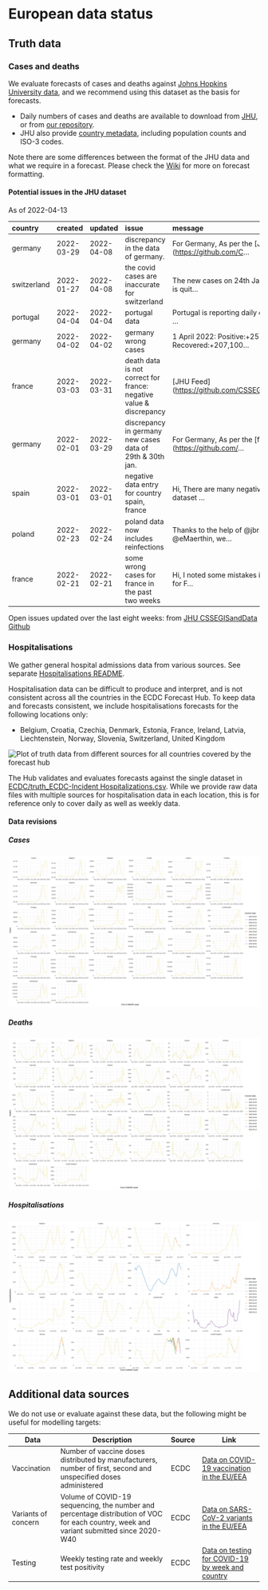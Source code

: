 European data status
================

## Truth data

### Cases and deaths

We evaluate forecasts of cases and deaths against [Johns Hopkins
University data](https://github.com/CSSEGISandData/COVID-19), and we
recommend using this dataset as the basis for forecasts.

  - Daily numbers of cases and deaths are available to download from
    [JHU](https://github.com/CSSEGISandData/COVID-19/tree/master/csse_covid_19_data/csse_covid_19_time_series),
    or from [our
    repository](https://github.com/epiforecasts/covid19-forecast-hub-europe/data-truth).
  - JHU also provide [country
    metadata](https://github.com/CSSEGISandData/COVID-19/blob/master/csse_covid_19_data/UID_ISO_FIPS_LookUp_Table.csv),
    including population counts and ISO-3 codes.

Note there are some differences between the format of the JHU data and
what we require in a forecast. Please check the
[Wiki](https://github.com/epiforecasts/covid19-forecast-hub-europe/wiki/Targets-and-horizons#truth-data)
for more on forecast formatting.

#### Potential issues in the JHU dataset

As of 2022-04-13

| country     | created    | updated    | issue                                                              | message                                                 | url                                                      |
| :---------- | :--------- | :--------- | :----------------------------------------------------------------- | :------------------------------------------------------ | :------------------------------------------------------- |
| germany     | 2022-03-29 | 2022-04-08 | discrepancy in the data of germany.                                | For Germany, As per the \[JHU\](<https://github.com/C>… | <https://github.com/CSSEGISandData/COVID-19/issues/5566> |
| switzerland | 2022-01-27 | 2022-04-08 | the covid cases are inaccurate for switzerland                     | The new cases on 24th Jan is 87,281, which is quit…     | <https://github.com/CSSEGISandData/COVID-19/issues/5301> |
| portugal    | 2022-04-04 | 2022-04-04 | portugal data                                                      | Portugal is reporting daily data again. It can be …     | <https://github.com/CSSEGISandData/COVID-19/issues/5598> |
| germany     | 2022-04-02 | 2022-04-02 | germany wrong cases                                                | 1 April 2022: Positive:+252,530 Recovered:+207,100…     | <https://github.com/CSSEGISandData/COVID-19/issues/5590> |
| france      | 2022-03-03 | 2022-03-31 | death data is not correct for france: negative value & discrepancy | \[JHU Feed\](<https://github.com/CSSEGISandData/COVID>… | <https://github.com/CSSEGISandData/COVID-19/issues/5489> |
| germany     | 2022-02-01 | 2022-03-29 | discrepancy in germany new cases data of 29th & 30th jan.          | For Germany, As per the \[feed\](<https://github.com/>… | <https://github.com/CSSEGISandData/COVID-19/issues/5324> |
| spain       | 2022-03-01 | 2022-03-01 | negative data entry for country spain, france                      | Hi, There are many negative entries on a dataset …      | <https://github.com/CSSEGISandData/COVID-19/issues/5480> |
| poland      | 2022-02-23 | 2022-02-24 | poland data now includes reinfections                              | Thanks to the help of @jbracher and @eMaerthin, we…     | <https://github.com/CSSEGISandData/COVID-19/issues/5456> |
| france      | 2022-02-21 | 2022-02-21 | some wrong cases for france in the past two weeks                  | Hi, I noted some mistakes in the daily cases for F…     | <https://github.com/CSSEGISandData/COVID-19/issues/5433> |

Open issues updated over the last eight weeks: from [JHU CSSEGISandData
Github](https://github.com/CSSEGISandData/COVID-19/)

### Hospitalisations

We gather general hospital admissions data from various sources. See
separate [Hospitalisations
README](https://github.com/epiforecasts/covid19-forecast-hub-europe/tree/main/code/auto_download/hospitalisations#readme).

Hospitalisation data can be difficult to produce and interpret, and is
not consistent across all the countries in the ECDC Forecast Hub. To
keep data and forecasts consistent, we include hospitalisations
forecasts for the following locations only:

  - Belgium, Croatia, Czechia, Denmark, Estonia, France, Ireland,
    Latvia, Liechtenstein, Norway, Slovenia, Switzerland, United Kingdom

![Plot of truth data from different sources for all countries covered by
the forecast hub](plots/hospitalisations.svg)

The Hub validates and evaluates forecasts against the single dataset in
[ECDC/truth\_ECDC-Incident
Hospitalizations.csv](ECDC/truth_ECDC-Incident%20Hospitalizations.csv).
While we provide raw data files with multiple sources for
hospitalisation data in each location, this is for reference only to
cover daily as well as weekly data.

#### Data revisions

##### Cases

![Plot of revisions in case data](plots/revisions-Cases.svg)

##### Deaths

![Plot of revisions in case data](plots/revisions-Deaths.svg)

##### Hospitalisations

![Plot of revisions in case data](plots/revisions-Hospitalizations.svg)

## Additional data sources

We do not use or evaluate against these data, but the following might be
useful for modelling targets:

| Data                | Description                                                                                                                              | Source | Link                                                                                                                            |
| ------------------- | ---------------------------------------------------------------------------------------------------------------------------------------- | ------ | ------------------------------------------------------------------------------------------------------------------------------- |
| Vaccination         | Number of vaccine doses distributed by manufacturers, number of first, second and unspecified doses administered                         | ECDC   | [Data on COVID-19 vaccination in the EU/EEA](https://www.ecdc.europa.eu/en/publications-data/data-covid-19-vaccination-eu-eea)  |
| Variants of concern | Volume of COVID-19 sequencing, the number and percentage distribution of VOC for each country, week and variant submitted since 2020-W40 | ECDC   | [Data on SARS-CoV-2 variants in the EU/EEA](https://www.ecdc.europa.eu/en/publications-data/data-virus-variants-covid-19-eueea) |
| Testing             | Weekly testing rate and weekly test positivity                                                                                           | ECDC   | [Data on testing for COVID-19 by week and country](https://www.ecdc.europa.eu/en/publications-data/covid-19-testing)            |
